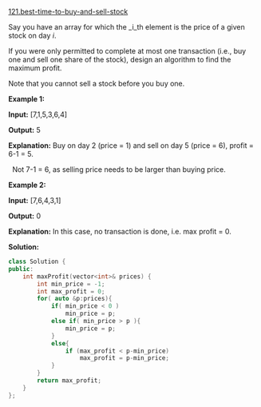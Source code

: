 [121.best-time-to-buy-and-sell-stock](https://leetcode.com/problems/best-time-to-buy-and-sell-stock/)  

Say you have an array for which the _i_th element is the price of a given stock on day _i_.

If you were only permitted to complete at most one transaction (i.e., buy one and sell one share of the stock), design an algorithm to find the maximum profit.

Note that you cannot sell a stock before you buy one.

**Example 1:**

  
**Input:** \[7,1,5,3,6,4\]
  
**Output:** 5
  
**Explanation:** Buy on day 2 (price = 1) and sell on day 5 (price = 6), profit = 6-1 = 5.
  
             Not 7-1 = 6, as selling price needs to be larger than buying price.
  

**Example 2:**

  
**Input:** \[7,6,4,3,1\]
  
**Output:** 0
  
**Explanation:** In this case, no transaction is done, i.e. max profit = 0.  



**Solution:**  

```cpp
class Solution {
public:
    int maxProfit(vector<int>& prices) {
        int min_price = -1;
        int max_profit = 0;
        for( auto &p:prices){
            if( min_price < 0 )
                min_price = p;
            else if( min_price > p ){
                min_price = p;
            }
            else{
                if (max_profit < p-min_price)
                    max_profit = p-min_price;
            }
        }
        return max_profit;
    }
};
```
      
